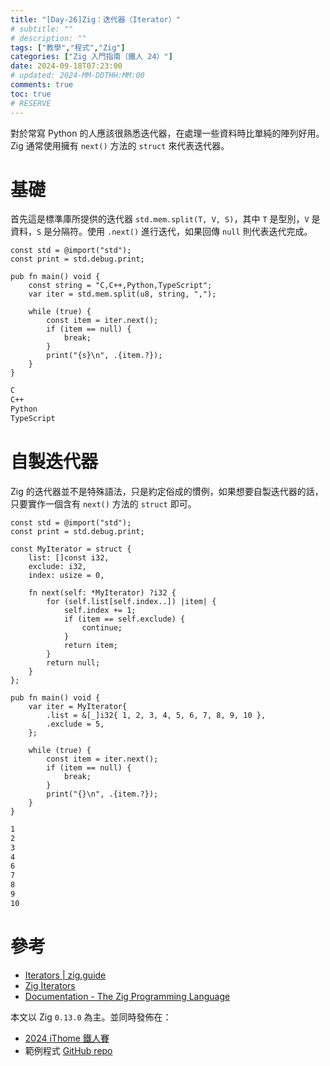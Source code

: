 ```yaml
---
title: "[Day-26]Zig：迭代器（Iterator）"
# subtitle: ""
# description: ""
tags: ["教學","程式","Zig"]
categories: ["Zig 入門指南（鐵人 24）"]
date: 2024-09-18T07:23:00
# updated: 2024-MM-DDTHH:MM:00
comments: true
toc: true
# RESERVE
---
```


對於常寫 Python 的人應該很熟悉迭代器，在處理一些資料時比單純的陣列好用。Zig 通常使用擁有 `next()` 方法的 `struct` 來代表迭代器。

<!-- more -->

# 基礎

首先這是標準庫所提供的迭代器 `std.mem.split(T, V, S)`，其中 `T` 是型別，`V` 是資料，`S` 是分隔符。使用 `.next()` 進行迭代，如果回傳 `null` 則代表迭代完成。

```zig
const std = @import("std");
const print = std.debug.print;

pub fn main() void {
    const string = "C,C++,Python,TypeScript";
    var iter = std.mem.split(u8, string, ",");

    while (true) {
        const item = iter.next();
        if (item == null) {
            break;
        }
        print("{s}\n", .{item.?});
    }
}
```

```bash
C
C++
Python
TypeScript
```

# 自製迭代器

Zig 的迭代器並不是特殊語法，只是約定俗成的慣例，如果想要自製迭代器的話，只要實作一個含有 `next()` 方法的 `struct` 即可。

```zig
const std = @import("std");
const print = std.debug.print;

const MyIterator = struct {
    list: []const i32,
    exclude: i32,
    index: usize = 0,

    fn next(self: *MyIterator) ?i32 {
        for (self.list[self.index..]) |item| {
            self.index += 1;
            if (item == self.exclude) {
                continue;
            }
            return item;
        }
        return null;
    }
};

pub fn main() void {
    var iter = MyIterator{
        .list = &[_]i32{ 1, 2, 3, 4, 5, 6, 7, 8, 9, 10 },
        .exclude = 5,
    };

    while (true) {
        const item = iter.next();
        if (item == null) {
            break;
        }
        print("{}\n", .{item.?});
    }
}
```

```bash
1
2
3
4
6
7
8
9
10
```

# 參考

- [Iterators | zig.guide](https://zig.guide/standard-library/iterators)
- [Zig Iterators](https://danthedev.com/zig-iterators/)
- [Documentation - The Zig Programming Language](https://ziglang.org/documentation/0.13.0/)

本文以 Zig `0.13.0` 為主。並同時發佈在：

- [2024 iThome 鐵人賽](https://ithelp.ithome.com.tw/articles/10353330)
- 範例程式 [GitHub repo](https://github.com/ziteh/zig-learn-it24/tree/main/iterator)
